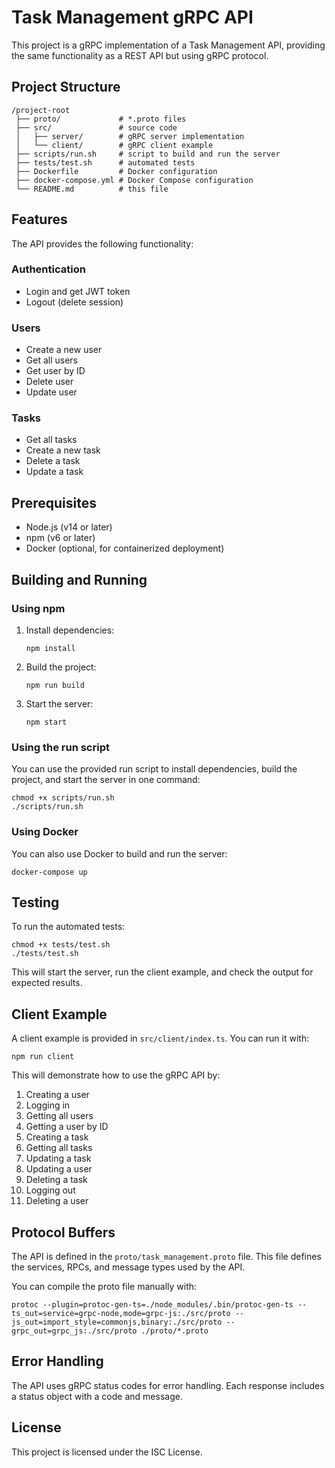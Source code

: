 # Task Management gRPC API

This project is a gRPC implementation of a Task Management API, providing the same functionality as a REST API but using gRPC protocol.

## Project Structure

```
/project-root
 ├── proto/             # *.proto files
 ├── src/               # source code
 │   ├── server/        # gRPC server implementation
 │   └── client/        # gRPC client example
 ├── scripts/run.sh     # script to build and run the server
 ├── tests/test.sh      # automated tests
 ├── Dockerfile         # Docker configuration
 ├── docker-compose.yml # Docker Compose configuration
 └── README.md          # this file
```

## Features

The API provides the following functionality:

### Authentication
- Login and get JWT token
- Logout (delete session)

### Users
- Create a new user
- Get all users
- Get user by ID
- Delete user
- Update user

### Tasks
- Get all tasks
- Create a new task
- Delete a task
- Update a task

## Prerequisites

- Node.js (v14 or later)
- npm (v6 or later)
- Docker (optional, for containerized deployment)

## Building and Running

### Using npm

1. Install dependencies:
   ```
   npm install
   ```

2. Build the project:
   ```
   npm run build
   ```

3. Start the server:
   ```
   npm start
   ```

### Using the run script

You can use the provided run script to install dependencies, build the project, and start the server in one command:

```
chmod +x scripts/run.sh
./scripts/run.sh
```

### Using Docker

You can also use Docker to build and run the server:

```
docker-compose up
```

## Testing

To run the automated tests:

```
chmod +x tests/test.sh
./tests/test.sh
```

This will start the server, run the client example, and check the output for expected results.

## Client Example

A client example is provided in `src/client/index.ts`. You can run it with:

```
npm run client
```

This will demonstrate how to use the gRPC API by:
1. Creating a user
2. Logging in
3. Getting all users
4. Getting a user by ID
5. Creating a task
6. Getting all tasks
7. Updating a task
8. Updating a user
9. Deleting a task
10. Logging out
11. Deleting a user

## Protocol Buffers

The API is defined in the `proto/task_management.proto` file. This file defines the services, RPCs, and message types used by the API.

You can compile the proto file manually with:

```
protoc --plugin=protoc-gen-ts=./node_modules/.bin/protoc-gen-ts --ts_out=service=grpc-node,mode=grpc-js:./src/proto --js_out=import_style=commonjs,binary:./src/proto --grpc_out=grpc_js:./src/proto ./proto/*.proto
```

## Error Handling

The API uses gRPC status codes for error handling. Each response includes a status object with a code and message.

## License

This project is licensed under the ISC License.
